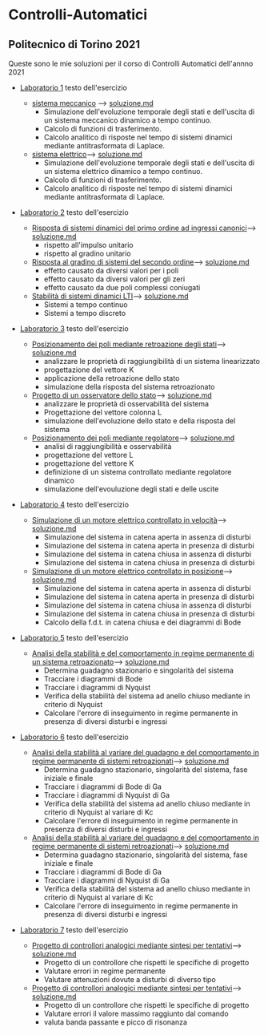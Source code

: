# Controlli-Automatici
## Politecnico di Torino 2021



Queste sono le mie soluzioni per il corso di Controlli Automatici dell'annno 2021

* [Laboratorio 1](https://github.com/lorenzobellino/Controlli-Automatici/blob/master/Laboratori/LAB01/LAIB_ES1.pdf)  testo dell'esercizio
  + [sistema meccanico](https://github.com/lorenzobellino/Controlli-Automatici/tree/master/Laboratori/LAB01/E01) --> [soluzione.md](https://github.com/lorenzobellino/Controlli-Automatici/tree/master/Laboratori/LAB01/E01/soluzione.md)
      - Simulazione dell'evoluzione temporale degli stati e dell'uscita di un sistema meccanico dinamico a tempo continuo.  
      - Calcolo di funzioni di trasferimento.  
      - Calcolo analitico di risposte nel tempo di sistemi dinamici mediante antitrasformata di Laplace.  
  + [sistema elettrico](https://github.com/lorenzobellino/Controlli-Automatici/tree/master/Laboratori/LAB01/E02)--> [soluzione.md](https://github.com/lorenzobellino/Controlli-Automatici/tree/master/Laboratori/LAB01/E02/soluzione.md)
      - Simulazione dell'evoluzione temporale degli stati e dell'uscita di un sistema elettrico dinamico a tempo continuo.  
      - Calcolo di funzioni di trasferimento.  
      - Calcolo analitico di risposte nel tempo di sistemi dinamici mediante antitrasformata di Laplace.

* [Laboratorio 2](https://github.com/lorenzobellino/Controlli-Automatici/blob/master/Laboratori/LAB02/LAIB_ES2.pdf)  testo dell'esercizio
    + [Risposta di sistemi dinamici del primo ordine ad ingressi canonici](https://github.com/lorenzobellino/Controlli-Automatici/tree/master/Laboratori/LAB02/E01)--> [soluzione.md](https://github.com/lorenzobellino/Controlli-Automatici/tree/master/Laboratori/LAB02/E01/soluzione.md)
      - rispetto all'impulso unitario
      - rispetto al gradino unitario   
    + [Risposta al gradino di sistemi del secondo ordine](https://github.com/lorenzobellino/Controlli-Automatici/tree/master/Laboratori/LAB02/E02)--> [soluzione.md](https://github.com/lorenzobellino/Controlli-Automatici/tree/master/Laboratori/LAB02/E02/soluzione.md)
      - effetto causato da diversi valori per i poli
      - effetto causato da diversi valori per gli zeri
      - effetto causato da due poli complessi coniugati
    + [Stabilità di sistemi dinamici LTI](https://github.com/lorenzobellino/Controlli-Automatici/tree/master/Laboratori/LAB02/E03)--> [soluzione.md](https://github.com/lorenzobellino/Controlli-Automatici/tree/master/Laboratori/LAB02/E03/soluzione.md)
      - Sistemi a tempo continuo
      - Sistemi a tempo discreto

* [Laboratorio 3](https://github.com/lorenzobellino/Controlli-Automatici/blob/master/Laboratori/LAB03/LAIB_ES3.pdf)  testo dell'esercizio
    + [Posizionamento dei poli mediante retroazione degli stati](https://github.com/lorenzobellino/Controlli-Automatici/tree/master/Laboratori/LAB03/E01)--> [soluzione.md](https://github.com/lorenzobellino/Controlli-Automatici/tree/master/Laboratori/LAB03/E01/soluzione.md)
      - analizzare le proprietà di raggiungibilità di un sistema linearizzato
      - progettazione del vettore K
      - applicazione della retroazione dello stato
      - simulazione della risposta del sistema retroazionato   
   + [Progetto di un osservatore dello stato](https://github.com/lorenzobellino/Controlli-Automatici/tree/master/Laboratori/LAB03/E02)--> [soluzione.md](https://github.com/lorenzobellino/Controlli-Automatici/tree/master/Laboratori/LAB03/E02/soluzione.md)
      - analizzare le proprietà di osservabilità del sistema
      - Progettazione del vettore colonna L
      - simulazione dell'evoluzione dello stato e della risposta del sistema
  + [Posizionamento dei poli mediante regolatore](https://github.com/lorenzobellino/Controlli-Automatici/tree/master/Laboratori/LAB03/E03)--> [soluzione.md](https://github.com/lorenzobellino/Controlli-Automatici/tree/master/Laboratori/LAB03/E03/soluzione.md)
      - analisi di raggiungibilità e osservabilità
      - progettazione del vettore L
      - progettazione del vettore K
      - definizione di un sistema controllato mediante regolatore dinamico
      - simulazione dell'evouluzione degli stati e delle uscite
* [Laboratorio 4](https://github.com/lorenzobellino/Controlli-Automatici/blob/master/Laboratori/LAB04/LAIB_ES4.pdf) testo dell'esercizio
    + [Simulazione di un motore elettrico controllato in velocità](https://github.com/lorenzobellino/Controlli-Automatici/tree/master/Laboratori/LAB04/E01)--> [soluzione.md](https://github.com/lorenzobellino/Controlli-Automatici/tree/master/Laboratori/LAB04/E01/soluzione.md)
      - Simulazione del sistema in catena aperta in assenza di disturbi
      - Simulazione del sistema in catena aperta in presenza di disturbi
      - Simulazione del sistema in catena chiusa in assenza di disturbi
      - Simulazione del sistema in catena chiusa in presenza di disturbi
    + [Simulazione di un motore elettrico controllato in posizione](https://github.com/lorenzobellino/Controlli-Automatici/tree/master/Laboratori/LAB04/E02)--> [soluzione.md](https://github.com/lorenzobellino/Controlli-Automatici/tree/master/Laboratori/LAB04/E01/soluzione.md)
      - Simulazione del sistema in catena aperta in assenza di disturbi
      - Simulazione del sistema in catena aperta in presenza di disturbi
      - Simulazione del sistema in catena chiusa in assenza di disturbi
      - Simulazione del sistema in catena chiusa in presenza di disturbi
      - Calcolo della f.d.t. in catena chiusa e dei diagrammi di Bode



* [Laboratorio 5](https://github.com/lorenzobellino/Controlli-Automatici/blob/master/Laboratori/LAB04/LAIB_ES5.pdf) testo dell'esercizio
    + [Analisi della stabilità e del comportamento in regime permanente di un sistema retroazionato](https://github.com/lorenzobellino/Controlli-Automatici/tree/master/Laboratori/LAB05/E01)--> [soluzione.md](https://github.com/lorenzobellino/Controlli-Automatici/tree/master/Laboratori/LAB05/E01/soluzione.md)
      - Determina guadagno stazionario e singolarità del sistema
      - Tracciare i diagrammi di Bode
      - Tracciare i diagrammi di Nyquist
      - Verifica della stabilità del sistema ad anello chiuso mediante in criterio di Nyquist
      - Calcolare l'errore di inseguimento in regime permanente in presenza di diversi disturbi e ingressi
* [Laboratorio 6](https://github.com/lorenzobellino/Controlli-Automatici/blob/master/Laboratori/LAB04/LAIB_ES6.pdf) testo dell'esercizio
    + [Analisi della stabilità al variare del guadagno e del comportamento in regime permanente di sistemi retroazionati](https://github.com/lorenzobellino/Controlli-Automatici/tree/master/Laboratori/LAB06/E01)--> [soluzione.md](https://github.com/lorenzobellino/Controlli-Automatici/tree/master/Laboratori/LAB06/E01/soluzione.md)
      - Determina guadagno stazionario, singolarità del sistema, fase iniziale e finale
      - Tracciare i diagrammi di Bode di Ga
      - Tracciare i diagrammi di Nyquist di Ga
      - Verifica della stabilità del sistema ad anello chiuso mediante in criterio di Nyquist al variare di Kc
      - Calcolare l'errore di inseguimento in regime permanente in presenza di diversi disturbi e ingressi
    + [Analisi della stabilità al variare del guadagno e del comportamento in regime permanente di sistemi retroazionati](https://github.com/lorenzobellino/Controlli-Automatici/tree/master/Laboratori/LAB06/E01)--> [soluzione.md](https://github.com/lorenzobellino/Controlli-Automatici/tree/master/Laboratori/LAB06/E02/soluzione.md)
      - Determina guadagno stazionario, singolarità del sistema, fase iniziale e finale
      - Tracciare i diagrammi di Bode di Ga
      - Tracciare i diagrammi di Nyquist di Ga
      - Verifica della stabilità del sistema ad anello chiuso mediante in criterio di Nyquist al variare di Kc
      - Calcolare l'errore di inseguimento in regime permanente in presenza di diversi disturbi e ingressi


* [Laboratorio 7](https://github.com/lorenzobellino/Controlli-Automatici/blob/master/Laboratori/LAB07/LAIB_ES7.pdf) testo dell'esercizio
    + [Progetto di controllori analogici mediante sintesi per tentativi](https://github.com/lorenzobellino/Controlli-Automatici/tree/master/Laboratori/LAB07/E07)--> [soluzione.md](https://github.com/lorenzobellino/Controlli-Automatici/tree/master/Laboratori/LAB07/E01/soluzione.md)
      - Progetto di un controllore che rispetti le specifiche di progetto
      - Valutare errori in regime permanente
      - Valutare attenuzioni dovute a disturbi di diverso tipo
    + [Progetto di controllori analogici mediante sintesi per tentativi](https://github.com/lorenzobellino/Controlli-Automatici/tree/master/Laboratori/LAB07/E07)--> [soluzione.md](https://github.com/lorenzobellino/Controlli-Automatici/tree/master/Laboratori/LAB07/E02/soluzione.md)
      - Progetto di un controllore che rispetti le specifiche di progetto
      - Valutare errori il valore massimo raggiunto dal comando
      - valuta banda passante e picco di risonanza

